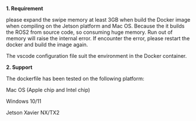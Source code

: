 **1. Requirement**

please expand the swipe memory at least 3GB when build the Docker image when compiling on the Jetson platform and Mac OS. Because the it builds the ROS2 from source code, so consuming huge memory. Run out of memory will raise the internal error. If encounter the error, please restart the docker and build the image again.

The vscode configuration file suit the environment in the Docker container.

**2. Support**

The dockerfile has been tested on the following platform:

Mac OS (Apple chip and Intel chip)

Windows 10/11

Jetson Xavier NX/TX2

